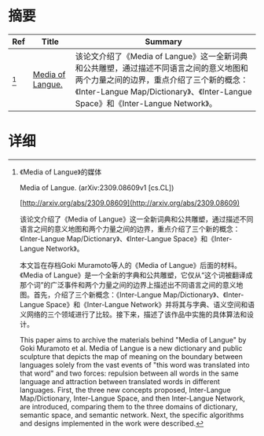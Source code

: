 # 摘要

| Ref | Title | Summary |
| --- | --- | --- |
| [^1] | [Media of Langue.](http://arxiv.org/abs/2309.08609) | 该论文介绍了《Media of Langue》这一全新词典和公共雕塑，通过描述不同语言之间的意义地图和两个力量之间的边界，重点介绍了三个新的概念：《Inter-Langue Map/Dictionary》、《Inter-Langue Space》和《Inter-Langue Network》。 |

# 详细

[^1]: 《Media of Langue》的媒体

    Media of Langue. (arXiv:2309.08609v1 [cs.CL])

    [http://arxiv.org/abs/2309.08609](http://arxiv.org/abs/2309.08609)

    该论文介绍了《Media of Langue》这一全新词典和公共雕塑，通过描述不同语言之间的意义地图和两个力量之间的边界，重点介绍了三个新的概念：《Inter-Langue Map/Dictionary》、《Inter-Langue Space》和《Inter-Langue Network》。

    

    本文旨在存档Goki Muramoto等人的《Media of Langue》后面的材料。《Media of Langue》是一个全新的字典和公共雕塑，它仅从“这个词被翻译成那个词”的广泛事件和两个力量之间的边界上描述出不同语言之间的意义地图。首先，介绍了三个新概念：《Inter-Langue Map/Dictionary》、《Inter-Langue Space》和《Inter-Langue Network》并将其与字典、语义空间和语义网络的三个领域进行了比较。接下来，描述了该作品中实施的具体算法和设计。

    This paper aims to archive the materials behind "Media of Langue" by Goki Muramoto et al. Media of Langue is a new dictionary and public sculpture that depicts the map of meaning on the boundary between languages solely from the vast events of "this word was translated into that word" and two forces: repulsion between all words in the same language and attraction between translated words in different languages. First, the three new concepts proposed, Inter-Langue Map/Dictionary, Inter-Langue Space, and then Inter-Langue Network, are introduced, comparing them to the three domains of dictionary, semantic space, and semantic network. Next, the specific algorithms and designs implemented in the work were described.
    

